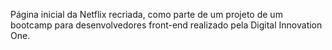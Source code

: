 Página inicial da Netflix recriada, como parte de um projeto de um bootcamp para desenvolvedores front-end realizado pela Digital Innovation One.